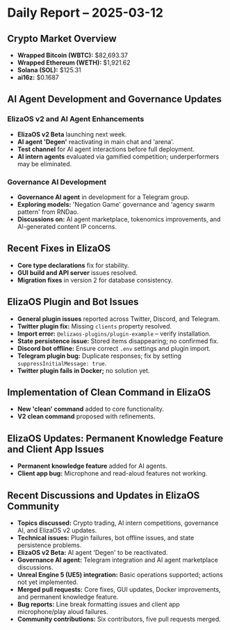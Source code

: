 # Daily Report – 2025-03-12

## Crypto Market Overview

- **Wrapped Bitcoin (WBTC):** $82,693.37
- **Wrapped Ethereum (WETH):** $1,921.62
- **Solana (SOL):** $125.31
- **ai16z:** $0.1687

## AI Agent Development and Governance Updates

### ElizaOS v2 and AI Agent Enhancements

- **ElizaOS v2 Beta** launching next week.
- **AI agent 'Degen'** reactivating in main chat and 'arena'.
- **Test channel** for AI agent interactions before full deployment.
- **AI intern agents** evaluated via gamified competition; underperformers may be eliminated.

### Governance AI Development

- **Governance AI agent** in development for a Telegram group.
- **Exploring models:** 'Negation Game' governance and 'agency swarm pattern' from RNDao.
- **Discussions on:** AI agent marketplace, tokenomics improvements, and AI-generated content IP concerns.

## Recent Fixes in ElizaOS

- **Core type declarations** fix for stability.
- **GUI build and API server** issues resolved.
- **Migration fixes** in version 2 for database consistency.

## ElizaOS Plugin and Bot Issues

- **General plugin issues** reported across Twitter, Discord, and Telegram.
- **Twitter plugin fix:** Missing `clients` property resolved.
- **Import error:** `@elizaos-plugins/plugin-example` – verify installation.
- **State persistence issue:** Stored items disappearing; no confirmed fix.
- **Discord bot offline:** Ensure correct `.env` settings and plugin import.
- **Telegram plugin bug:** Duplicate responses; fix by setting `suppressInitialMessage: true`.
- **Twitter plugin fails in Docker;** no solution yet.

## Implementation of Clean Command in ElizaOS

- **New 'clean' command** added to core functionality.
- **V2 clean command** proposed with refinements.

## ElizaOS Updates: Permanent Knowledge Feature and Client App Issues

- **Permanent knowledge feature** added for AI agents.
- **Client app bug:** Microphone and read-aloud features not working.

## Recent Discussions and Updates in ElizaOS Community

- **Topics discussed:** Crypto trading, AI intern competitions, governance AI, and ElizaOS v2 updates.
- **Technical issues:** Plugin failures, bot offline issues, and state persistence problems.
- **ElizaOS v2 Beta:** AI agent 'Degen' to be reactivated.
- **Governance AI agent:** Telegram integration and AI agent marketplace discussions.
- **Unreal Engine 5 (UE5) integration:** Basic operations supported; actions not yet implemented.
- **Merged pull requests:** Core fixes, GUI updates, Docker improvements, and permanent knowledge feature.
- **Bug reports:** Line break formatting issues and client app microphone/play aloud failures.
- **Community contributions:** Six contributors, five pull requests merged.
